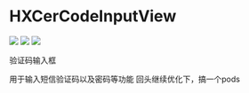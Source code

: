# HXCerCodeInputView

![](https://img.shields.io/badge/License-MIT-green.svg)
![](https://img.shields.io/badge/platform-iOS-lightgrey.svg)
![](https://img.shields.io/cocoapods/v/HXCerCodeInputView.svg?style=popout)


验证码输入框

用于输入短信验证码以及密码等功能
回头继续优化下，搞一个pods
